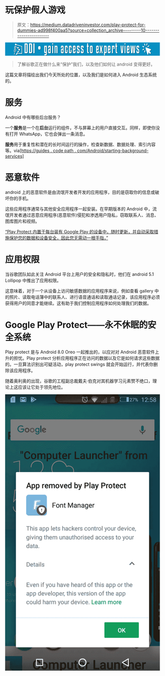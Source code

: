 # 玩保护假人游戏

> 原文：<https://medium.datadriveninvestor.com/play-protect-for-dummies-ad998f400aa5?source=collection_archive---------10----------------------->

[![](img/fda48e047dc085d50e33a1aeedb68901.png)](http://www.track.datadriveninvestor.com/1B9E)

> 了解谷歌正在做什么来“保护”我们，以及他们如何让 android 变得更好。

这篇文章将描绘出我们今天所处的位置，以及我们是如何进入 Android 生态系统的。

# 服务

Android 中有哪些后台服务？

一个**服务**是一个在**后台**运行的组件，不与屏幕上的用户直接交互。同样，即使你没有打开 WhatsApp，它也会弹出一条消息。

**服务**用于重复性和潜在的长时间运行的操作，检查新数据、数据处理、索引内容等。via[[https://guides . code path . com/Android/starting-background-services]](https://guides.codepath.com/android/starting-background-services)

# 恶意软件

android 上的恶意软件是由流氓开发者开发的应用程序，目的是窃取你的信息或破坏你的手机。

这些应用程序通常与其他安全应用程序一起安装。在早期版本的 Android 中，流氓开发者通过恶意应用程序(恶意软件)侵犯和渗透用户隐私，窃取联系人、消息、图库图片和视频。

[“Play Protect 内置于每台装有 Google Play 的设备中，随时更新，并自动采取措施保护您的数据和设备安全，因此您无需动一根手指，”](https://www.android.com/play-protect/)

# **应用权限**

当谷歌团队如此关注 Android 平台上用户的安全和隐私时，他们在 android 5.1 Lollipop 中推出了应用权限。

这意味着，对于一个从设备上访问敏感数据的应用程序来说，例如查看 gallery 中的照片、读取电话簿中的联系人、进行语音通话和读取通话记录，该应用程序必须获得用户的同意才能继续。这有助于我们控制应用程序如何处理我们的数据。

# Google Play Protect——永不休眠的安全系统

Play protect 是与 Android 8.0 Oreo 一起推出的，以应对对 Android 恶意软件上升的担忧。Play protect 分析应用程序正在访问的数据以及它是如何请求这些数据的。一旦算法识别出可疑活动，play protect swings 就会开始运行，并代表你删除该应用程序。

随着奥利奥的出现，谷歌的工程副总裁戴夫·伯克对其机器学习元素赞不绝口，理论上这应该让它处于领先地位。

![](img/5e9a2d4b24ac1ae89be5b651ecfaa08b.png)